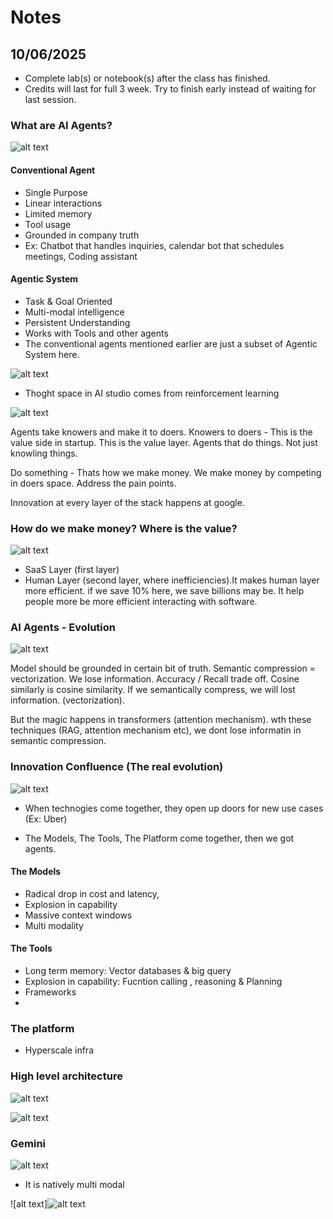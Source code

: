 # Notes

## 10/06/2025
* Complete lab(s) or notebook(s) after the class has finished.
* Credits will last for full 3 week. Try to finish early instead of waiting for last session.

### What are AI Agents?
![alt text](1_what_are_agents.png)

#### Conventional Agent
* Single Purpose
* Linear interactions
* Limited memory
* Tool usage
* Grounded in company truth
* Ex: Chatbot that handles inquiries, calendar bot that schedules meetings, Coding assistant

#### Agentic System
* Task & Goal Oriented
* Multi-modal intelligence
* Persistent Understanding
* Works with Tools and other agents
* The conventional agents mentioned earlier are just a subset of Agentic System here.


![alt text](2_agents.png)

* Thoght space in AI studio comes from reinforcement learning

![alt text](3_agent_value_chain.png)

Agents take knowers and make it to doers. 
Knowers to doers - This is the value side in startup. This is the value layer. Agents that do things. Not just knowling things.

Do something - Thats how we make money. We make money by competing in doers space. Address the pain points.

Innovation at every layer of the stack happens at google.


### How do we make money? Where is the value?

![alt text](4_where_is_value.png)
* SaaS Layer (first layer)
* Human Layer (second layer, where inefficiencies).It makes human layer more efficient. if we save 10% here, we save billions may be. It help people more be more efficient interacting with software. 

### AI Agents - Evolution

![alt text](5_ai_evolution.png)

Model should be grounded in certain bit of truth.
Semantic compression = vectorization. We lose information. Accuracy / Recall trade off. Cosine similarly is cosine similarity. If we semantically compress, we will lost information. (vectorization).

But the magic happens in transformers (attention mechanism). wth these techniques (RAG, attention mechanism etc), we dont lose informatin in semantic compression.

### Innovation Confluence (The real evolution)

![alt text](6_innovation_confluence.png)

* When technogies come together, they open up doors for new use cases (Ex: Uber)

* The Models, The Tools, The Platform come together, then we got agents.

#### The Models 
* Radical drop in cost and latency, 
* Explosion in capability
* Massive context windows
* Multi modality

#### The Tools 
* Long term memory: Vector databases & big query
* Explosion in capability: Fucntion calling , reasoning & Planning
* Frameworks
* 

### The platform
* Hyperscale infra

### High level architecture

![alt text](7_architecture.png)

![alt text](8_why_google.png)


### Gemini

![alt text](9_gemini.png)
* It is natively multi modal

![alt text]![alt text](10_gemini_family.png)